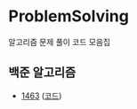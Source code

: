 # ProblemSolving
알고리즘 문제 풀이 코드 모음집

## 백준 알고리즘
- [1463](https://www.acmicpc.net/problem/1463) ([코드](https://github.com/Kim-Juwon/ProblemSolving/tree/main/baekjoon/1463))
